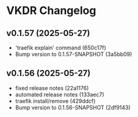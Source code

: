 # VKDR Changelog

## v0.1.57 (2025-05-27)
* 'traefik explain' command (650c17f)
* Bump version to 0.1.57-SNAPSHOT (3a5bb09)
## v0.1.56 (2025-05-27)
* fixed release notes (22a1176)
* automated release notes (133aec7)
* traefik install/remove (429ddcf)
* Bump version to 0.1.56-SNAPSHOT (2df9143)
